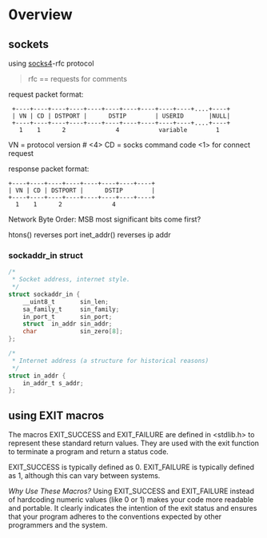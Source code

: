 # 0verview

## sockets

using [socks4](https://www.openssh.com/txt/socks4.protocol)-rfc protocol
>rfc == requests for comments

request packet format:

     +----+----+----+----+----+----+----+----+----+----+....+----+
     | VN | CD | DSTPORT |      DSTIP        | USERID       |NULL|
     +----+----+----+----+----+----+----+----+----+----+....+----+
       1    1      2              4           variable        1

   VN = protocol version # <4>
   CD = socks command code <1> for connect request

response packet format:

    +----+----+----+----+----+----+----+----+
    | VN | CD | DSTPORT |      DSTIP        |
    +----+----+----+----+----+----+----+----+
      1    1      2              4

Network Byte Order:
    MSB most significant bits come first?

htons() reverses port
inet_addr() reverses ip addr

### sockaddr_in struct

```c
/*
 * Socket address, internet style.
 */
struct sockaddr_in {
	__uint8_t       sin_len;
	sa_family_t     sin_family;
	in_port_t       sin_port;
	struct  in_addr sin_addr;
	char            sin_zero[8];
};
```
```c
/*
 * Internet address (a structure for historical reasons)
 */
struct in_addr {
	in_addr_t s_addr;
};
```

## using EXIT macros

The macros EXIT_SUCCESS and EXIT_FAILURE are defined in <stdlib.h> 
to represent these standard return values.
They are used with the exit function to terminate a program and return a status code.

EXIT_SUCCESS is typically defined as 0.
EXIT_FAILURE is typically defined as 1, although this can vary between systems.

_Why Use These Macros?_
Using EXIT_SUCCESS and EXIT_FAILURE instead of hardcoding numeric values (like 0 or 1) 
makes your code more readable and portable. 
It clearly indicates the intention of the exit status and ensures that your program adheres to 
the conventions expected by other programmers and the system.




